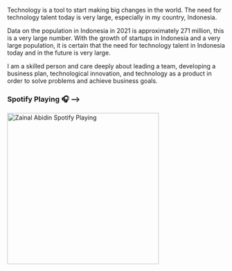 Technology is a tool to start making big changes in the world. The need for technology talent today is very large, especially in my country, Indonesia.

Data on the population in Indonesia in 2021 is approximately 271 million, this is a very large number. With the growth of startups in Indonesia and a very large population, it is certain that the need for technology talent in Indonesia today and in the future is very large.

I am a skilled person and care deeply about leading a team, developing a business plan, technological innovation, and technology as a product in order to solve problems and achieve business goals.


<!-- <p align="center">
<img src="gambar1.gif" width="300"/>
</p>
<p align="center">
<a href="https://www.tokopedia.com/"><img src="gambar2.png" width="150"/></a>
</p>

#

<p align="right">
<b>&copy;C o p y r i g h t - 2 0 2 1 .</b> -->

<!-- <h3>Links</h3>
<img src="https://gpvc.arturio.dev/sw-yx" alt="Profile views">•  -->
<!-- <a href="https://zaiinhs.github.io/">Website</a> •  -->
<!-- <a href="https://www.linkedin.com/in/zaiinhs/">Linkedin</a> •  -->
<!-- <a href="https://t.me/zaiinhs">Telegram</a> -->
<!-- [Website](https://zaiinhs.github.io/)  -->
<!-- [Linkedin](https://www.linkedin.com/in/zaiinhs/) -->
</p>

### Spotify Playing 🎧 -->

[<img src="https://zainal-spotify.vercel.app/api/spotify-playing" alt="Zainal Abidin Spotify Playing" width="350" />](https://open.spotify.com/user/31swkhhtsmqk36dvl7wvx2svtwqi)
